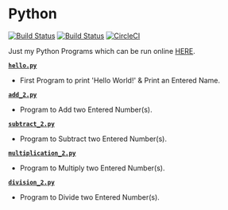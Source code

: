 # Python

[![Build Status](https://github.com/crazyuploader/Python/workflows/Python/badge.svg?branch=master)](https://github.com/crazyuploader/Python/actions) 
[![Build Status](https://travis-ci.com/crazyuploader/Python.svg?branch=master)](https://travis-ci.com/crazyuploader/Python)
[![CircleCI](https://circleci.com/gh/crazyuploader/Python/tree/master.svg?style=svg)](https://circleci.com/gh/crazyuploader/Python/tree/master)

Just my Python Programs which can be run online [HERE](https://python.jugalkishore.repl.run).

<b>[`hello.py`](hello.py)</b>
* First Program to print 'Hello World!' & Print an Entered Name.

<b>[`add_2.py`](add_2.py)</b>
* Program to Add two Entered Number(s).

<b>[`subtract_2.py`](subtract_2.py)</b>
* Program to Subtract two Entered Number(s).

<b>[`multiplication_2.py`](multiplication_2.py)</b>
* Program to Multiply two Entered Number(s).

<b>[`division_2.py`](division_2.py)</b>
* Program to Divide two Entered Number(s).
